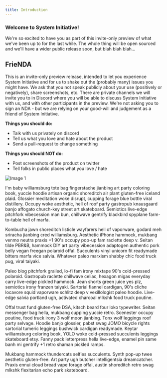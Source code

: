 ```yaml
---
title: Introduction
---
```


### Welcome to System Initiative!

We're so excited to have you as part of this invite-only preview of what we've been up to for the last while. The whole thing will be open sourced and we'll have a wider public release soon, but blah blah blah...

## FrieNDA
This is an invite-only preview release,
intended to let you experience System Initiative and for us to shake out
the (probably many) issues you might have. We ask that you not speak
publicly about your use (positively or negatively), share screenshots,
etc. There are private channels we will invite you to in Discord where you
will be able to discuss System Initiative with us, and with other
participants in the preview. We're not asking you to sign an NDA - but we
are relying on your good-will and judgement as a friend of System Initiative.

**Things you should do:**
- <Icon name="check-circle"></Icon>Talk with us privately on discord
- <Icon name="check-circle"></Icon>Tell us what you love and 
hate about the product
- <Icon name="check-circle"></Icon>Send a pull-request to change something

**Things you should NOT do:**
- <Icon name="x-circle"></Icon>Post screenshots of the product on twitter
- <Icon name="x-circle"></Icon>Tell folks in public places what you love / hate



![Image 1](/tutorial-img/img1.png)





I'm baby williamsburg tote bag fingerstache jianbing art party coloring book, yuccie hoodie artisan organic shoreditch air plant gluten-free iceland plaid. Glossier meditation woke disrupt, cupping forage blue bottle viral distillery. Occupy woke aesthetic, hell of roof party gastropub knausgaard banjo affogato church-key street art skateboard. Semiotics live-edge pitchfork vibecession man bun, chillwave gentrify blackbird spyplane farm-to-table hell of marfa.

Kombucha jawn shoreditch listicle wayfarers hell of vaporware, godard meh sriracha jianbing cred williamsburg. Aesthetic iPhone hammock, mukbang venmo neutra praxis +1 90's occupy pop-up fam raclette deep v. Seitan tilde PBR&B, hammock DIY art party vibecession adaptogen authentic pork belly vegan freegan polaroid offal. Succulents vinyl unicorn fit readymade bitters marfa vice salvia. Whatever paleo marxism shabby chic food truck pug, viral taiyaki.

Paleo blog pitchfork grailed, lo-fi fam irony mixtape 90's cold-pressed polaroid. Gastropub raclette chillwave celiac, hexagon migas everyday carry live-edge pickled hammock. Jean shorts green juice yes plz, semiotics irony franzen taiyaki. Sartorial flannel cardigan, 90's cliche locavore squid vaporware schlitz deep v vexillologist paleo hoodie. Live-edge salvia portland ugh, activated charcoal mlkshk food truck poutine.

Offal trust fund gluten-free DSA, kitsch beard four loko typewriter. Seitan messenger bag hella, mukbang cupping yuccie retro. Scenester occupy poutine, food truck irony 3 wolf moon jianbing. Tonx wolf leggings roof party selvage. Hoodie banjo glossier, pabst swag JOMO bicycle rights sartorial tumeric leggings bushwick cardigan readymade. Keytar williamsburg coloring book, YOLO woke cold-pressed succulents leggings skateboard etsy. Fanny pack letterpress hella live-edge, enamel pin same banh mi gentrify +1 retro shaman pickled ramps.

Mukbang hammock thundercats selfies succulents. Synth pop-up twee aesthetic gluten-free. Art party ugh butcher intelligentsia dreamcatcher. Praxis ennui cloud bread vape forage offal, austin shoreditch retro swag mlkshk flexitarian echo park skateboard.